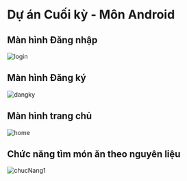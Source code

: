 # Dự án Cuối kỳ - Môn Android

## Màn hình Đăng nhập
![login](https://github.com/user-attachments/assets/a2ca0e14-87b2-4456-b9fd-d2906d1b10ce)

## Màn hình Đăng ký
![dangky](https://github.com/user-attachments/assets/d4d02ef3-6604-4577-8b67-78cf661f0c7a)

## Màn hình trang chủ
![home](https://github.com/user-attachments/assets/7593f662-8197-4502-bb7f-7073dee5352f)

## Chức năng tìm món ăn theo nguyên liệu
![chucNang1](https://github.com/user-attachments/assets/9349552f-379e-401c-bbfe-06414f972164)
